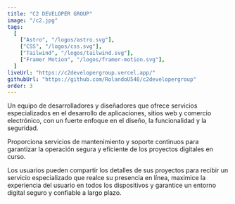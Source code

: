 ```yaml
---
title: "C2 DEVELOPER GROUP"
image: "/c2.jpg"
tags:
  [
    ["Astro", "/logos/astro.svg"],
    ["CSS", "/logos/css.svg"],
    ["Tailwind", "/logos/tailwind.svg"],
    ["Framer Motion", "/logos/framer-motion.svg"],
  ]
liveUrl: "https://c2developergroup.vercel.app/"
githubUrl: "https://github.com/RolandoU548/c2developergroup"
order: 3
---
```


<p>Un equipo de desarrolladores y diseñadores que ofrece servicios especializados en el desarrollo de aplicaciones, sitios web y comercio electrónico, con un fuerte enfoque en el diseño, la funcionalidad y la seguridad.</p>

<p>Proporciona servicios de mantenimiento y soporte continuos para garantizar la operación segura y eficiente de los proyectos digitales en curso.</p>

<p>Los usuarios pueden compartir los detalles de sus proyectos para recibir un servicio especializado que realce su presencia en línea, maximice la experiencia del usuario en todos los dispositivos y garantice un entorno digital seguro y confiable a largo plazo.</p>
